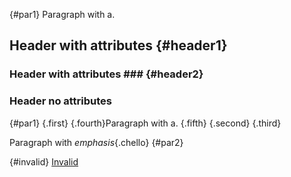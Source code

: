 {#par1}
Paragraph with a.

Header with attributes {#header1}
----------------------

### Header with attributes ### {#header2}

### Header no attributes ###

{#par1}
{.first}
{.fourth}Paragraph with a. {.fifth}
{.second}
{.third}

Paragraph with *emphasis*{.chello}
   {#par2}

{#invalid} [Invalid](example.com)
